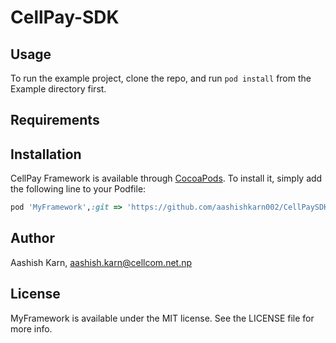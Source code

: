 # CellPay-SDK


## Usage

To run the example project, clone the repo, and run `pod install` from the Example directory first.

## Requirements

## Installation

CellPay Framework is available through [CocoaPods](http://cocoapods.org). To install
it, simply add the following line to your Podfile:

```ruby
pod 'MyFramework',:git => 'https://github.com/aashishkarn002/CellPaySDK'
```

## Author

Aashish Karn, aashish.karn@cellcom.net.np

## License

MyFramework is available under the MIT license. See the LICENSE file for more info.
